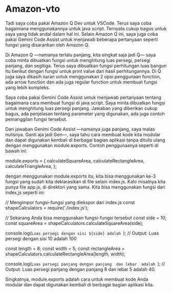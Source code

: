 # Amazon-vto

Tadi saya coba pakai Amazon Q Dev untuk VSCode. Terus saya coba bagaimana menggunakannya untuk java script. Ternyata cukup bagus untuk saya yang tidak andal dalam hal ini. Selain Amazon Q ini, saya juga coba pakai Gemini Code Assist untuk menjawab beberapa pertanyaan seperti fungsi yang disarankan oleh Amazon Q.

Di Amazon Q —namanya terlalu panjang, kita singkat saja jadi Q— saya coba minta dibuatkan fungsi untuk menghitung luas persegi, persegi panjang, dan segitiga. Terus saya dibuatkan fungsi perhitungan luas bangun itu berikut dengan fungsi untuk print value dari hasil perhitungannya. Di Q juga saya dikasih saran untuk menggunakan 2 opsi penggunaan function, ada arrow function dan ada juga regular function untuk membuat fungsi yang lebih kompleks.

Saya coba pakai Gemini Code Assist untuk menjawab pertanyaan tentang bagaimana cara membuat fungsi di java script. Saya minta dibuatkan fungsi untuk menghitung luas persegi panjang. Jawaban yang diberikan cukup bagus, ada penjelasan tentang parameter yang digunakan, ada juga contoh pemanggilan fungsi tersebut.

Dari jawaban Genimi Code Assist —namanya juga panjang, saya malas nulisnya. Ganti aja jadi Gen—, saya tahu cara membuat kode kita modular dan dapat digunakan kembali di berbagai bagian aplikasi tanpa ditulis ulang dengan menggunakan module.exports. Contoh penggunaanya seperti di bawah ini:


module.exports = {
  calculateSquareArea,
  calculateRectangleArea,
  calculateTriangleArea,
};

dengan menggunakan module.exports itu, kita bisa menggunakan ke-3 fungsi yang sudah kita deklarasikan di file selain index.js. Kalo misalnya kita punya file app.js, di direktori yang sama. Kita bisa menggunakan fungsi dari index,js seperti ini:


// Mengimpor fungsi-fungsi yang diekspor dari index.js
const shapeCalculators = require('./index.js');

// Sekarang Anda bisa menggunakan fungsi-fungsi tersebut
const side = 10;
const squareArea = shapeCalculators.calculateSquareArea(side);

console.log(`Luas persegi dengan sisi ${side} adalah `); // Output: Luas persegi dengan sisi 10 adalah 100

const length = 8;
const width = 5;
const rectangleArea = shapeCalculators.calculateRectangleArea(length, width);

console.log(`Luas persegi panjang dengan panjang  dan lebar  adalah `); // Output: Luas persegi panjang dengan panjang 8 dan lebar 5 adalah 40.

Singkatnya, module.exports adalah cara untuk membuat kode Anda modular dan dapat digunakan kembali di berbagai bagian aplikasi kita.